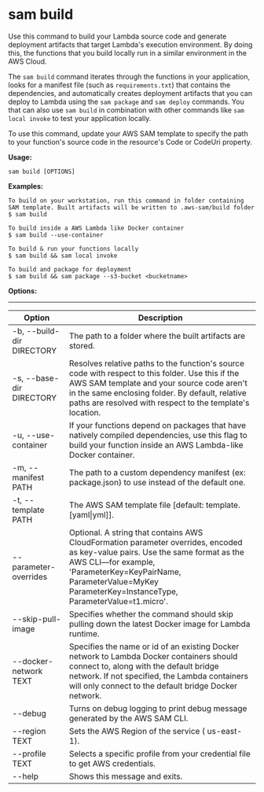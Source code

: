 # sam build<a name="sam-cli-command-reference-sam-build"></a>

Use this command to build your Lambda source code and generate deployment artifacts that target Lambda's execution environment\. By doing this, the functions that you build locally run in a similar environment in the AWS Cloud\.

The `sam build` command iterates through the functions in your application, looks for a manifest file \(such as `requirements.txt`\) that contains the dependencies, and automatically creates deployment artifacts that you can deploy to Lambda using the `sam package` and `sam deploy` commands\. You that can also use `sam build` in combination with other commands like `sam local invoke` to test your application locally\.

To use this command, update your AWS SAM template to specify the path to your function's source code in the resource's Code or CodeUri property\.

**Usage:**

```
sam build [OPTIONS]
```

**Examples:**

```
To build on your workstation, run this command in folder containing
SAM template. Built artifacts will be written to .aws-sam/build folder
$ sam build
 
To build inside a AWS Lambda like Docker container
$ sam build --use-container
  
To build & run your functions locally
$ sam build && sam local invoke
  
To build and package for deployment
$ sam build && sam package --s3-bucket <bucketname>
```

**Options:**


****  

| Option | Description | 
| --- | --- | 
| \-b, \-\-build\-dir DIRECTORY | The path to a folder where the built artifacts are stored\. | 
| \-s, \-\-base\-dir DIRECTORY | Resolves relative paths to the function's source code with respect to this folder\. Use this if the AWS SAM template and your source code aren't in the same enclosing folder\. By default, relative paths are resolved with respect to the template's location\. | 
| \-u, \-\-use\-container | If your functions depend on packages that have natively compiled dependencies, use this flag to build your function inside an AWS Lambda\-like Docker container\. | 
| \-m, \-\-manifest PATH | The path to a custom dependency manifest \(ex: package\.json\) to use instead of the default one\. | 
| \-t, \-\-template PATH | The AWS SAM template file \[default: template\.\[yaml\|yml\]\]\. | 
| \-\-parameter\-overrides | Optional\. A string that contains AWS CloudFormation parameter overrides, encoded as key\-value pairs\. Use the same format as the AWS CLI—for example, 'ParameterKey=KeyPairName, ParameterValue=MyKey ParameterKey=InstanceType, ParameterValue=t1\.micro'\. | 
| \-\-skip\-pull\-image | Specifies whether the command should skip pulling down the latest Docker image for Lambda runtime\. | 
| \-\-docker\-network TEXT | Specifies the name or id of an existing Docker network to Lambda Docker containers should connect to, along with the default bridge network\. If not specified, the Lambda containers will only connect to the default bridge Docker network\. | 
| \-\-debug | Turns on debug logging to print debug message generated by the AWS SAM CLI\. | 
| \-\-region TEXT | Sets the AWS Region of the service \( us\-east\-1\)\. | 
| \-\-profile TEXT | Selects a specific profile from your credential file to get AWS credentials\. | 
| \-\-help | Shows this message and exits\. | 